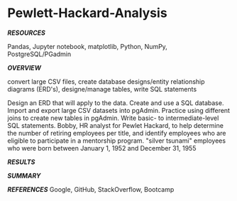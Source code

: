 # Pewlett-Hackard-Analysis

***RESOURCES***

Pandas, Jupyter notebook, matplotlib, Python, NumPy, PostgreSQL/PGadmin

***OVERVIEW***

convert large CSV files, create database designs/entity relationship diagrams (ERD's), designe/manage tables, write SQL statements

Design an ERD that will apply to the data.
Create and use a SQL database.
Import and export large CSV datasets into pgAdmin.
Practice using different joins to create new tables in pgAdmin.
Write basic- to intermediate-level SQL statements.
Bobby, HR analyst for Pewlet Hackard, to help
determine the number of retiring employees per title, and identify employees who are eligible to participate in a mentorship program. "silver tsunami"
 employees who were born between January 1, 1952 and December 31, 1955

***RESULTS***

***SUMMARY***

***REFERENCES*** Google, GitHub, StackOverflow, Bootcamp
